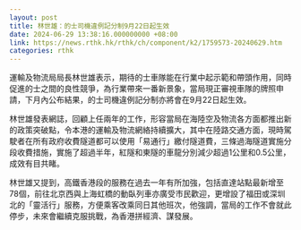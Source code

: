 ```yaml
---
layout: post
title: 林世雄：的士司機違例記分制9月22日起生效
date: 2024-06-29 13:38:16.000000000 +08:00
link: https://news.rthk.hk/rthk/ch/component/k2/1759573-20240629.htm
categories: rthk
---
```


運輸及物流局局長林世雄表示，期待的士車隊能在行業中起示範和帶頭作用，同時促進的士之間的良性競爭，為行業帶來一番新景象，當局現正審視車隊的牌照申請，下月內公布結果，的士司機違例記分制亦將會在9月22日起生效。

林世雄發表網誌，回顧上任兩年的工作，形容當局在海陸空及物流各方面都推出新的政策突破點，令本港的運輸及物流網絡持續擴大，其中在陸路交通方面，現時駕駛者在所有政府收費隧道都可以使用「易通行」繳付隧道費，三條過海隧道實施分段收費措施，實施了超過半年，紅隧和東隧的車龍分別減少超過1公里和0.5公里，成效有目共睹。

林世雄又提到，高鐵香港段的服務在過去一年有所加強，包括直達站點最新增至78個，前往北京西與上海虹橋的動臥列車亦廣受市民歡迎，更增設了福田或深圳北的「靈活行」服務，方便乘客改乘同日其他班次，他強調，當局的工作不會就此停步，未來會繼續克服挑戰，為香港拼經濟、謀發展。
